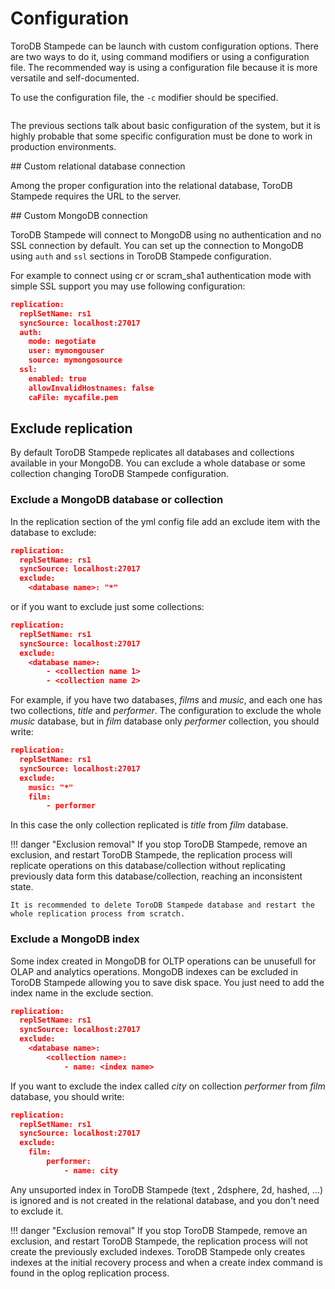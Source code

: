 <h1>Configuration</h1>

ToroDB Stampede can be launch with custom configuration options. There are two ways to do it, using command modifiers or using a configuration file. The recommended way is using a configuration file because it is more versatile and self-documented.

To use the configuration file, the `-c` modifier should be specified.

```

```

The previous sections talk about basic configuration of the system, but it is highly probable that some specific configuration must be done to work in production environments.

## Custom relational database connection

Among the proper configuration into the relational database, ToroDB Stampede requires the URL to the server.

## Custom MongoDB connection

ToroDB Stampede will connect to MongoDB using no authentication and no SSL connection by default. You can set up the connection to MongoDB using `auth` and `ssl` sections in ToroDB Stampede configuration.

For example to connect using cr or scram_sha1 authentication mode with simple SSL support you may use following configuration:

```json
replication:
  replSetName: rs1
  syncSource: localhost:27017
  auth:
    mode: negotiate
    user: mymongouser
    source: mymongosource
  ssl:
    enabled: true
    allowInvalidHostnames: false
    caFile: mycafile.pem
```

## Exclude replication

By default ToroDB Stampede replicates all databases and collections available in your MongoDB. You can exclude a whole database or some collection changing ToroDB Stampede configuration.

### Exclude a MongoDB database or collection

In the replication section of the yml config file add an exclude item with the database to exclude:   

```json
replication:
  replSetName: rs1
  syncSource: localhost:27017
  exclude: 
    <database name>: "*"
```

or if you want to exclude just some collections:

```json
replication:
  replSetName: rs1
  syncSource: localhost:27017
  exclude: 
    <database name>:
    	- <collection name 1>
    	- <collection name 2>
```

For example, if you have two databases, *films* and *music*, and each one has two collections, *title* and *performer*. The configuration to exclude the whole *music* database, but in *film* database only *performer* collection, you should write:  

```json
replication:
  replSetName: rs1
  syncSource: localhost:27017
  exclude: 
    music: "*"
    film: 
        - performer
```

In this case the only collection replicated is *title* from *film* database.

!!! danger "Exclusion removal"
	If you stop ToroDB Stampede, remove an exclusion, and restart ToroDB Stampede, the replication process will replicate operations on this database/collection without replicating previously data form this database/collection, reaching an inconsistent state.
	
	It is recommended to delete ToroDB Stampede database and restart the whole replication process from scratch.     

### Exclude a MongoDB index

Some index created in MongoDB for OLTP operations can be unusefull for OLAP and analytics operations. MongoDB indexes can be excluded in ToroDB Stampede allowing you to save disk space. You just need to add the index name  in the exclude section.

```json
replication:
  replSetName: rs1
  syncSource: localhost:27017
  exclude: 
    <database name>:
    	<collection name>:
    		- name: <index name>
```

If you want to exclude the index called *city* on collection *performer* from *film* database, you should write: 

```json
replication:
  replSetName: rs1
  syncSource: localhost:27017
  exclude: 
    film: 
        performer:
        	- name: city
```

Any unsuported index in ToroDB Stampede (text , 2dsphere, 2d, hashed, ...) is ignored and is not created in the relational database, and you don't need to exclude it.  

!!! danger "Exclusion removal"
	If you stop ToroDB Stampede, remove an exclusion, and restart ToroDB Stampede, the replication process will not create the previously excluded indexes. ToroDB Stampede only creates indexes at the initial recovery process and when a create index command is found in the oplog replication process.
